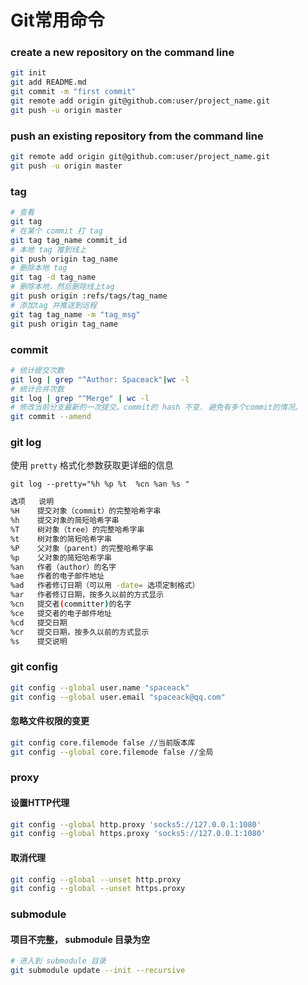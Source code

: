 # Git常用命令


### create a new repository on the command line

```sh
git init
git add README.md
git commit -m "first commit"
git remote add origin git@github.com:user/project_name.git
git push -u origin master
```

### push an existing repository from the command line

```sh
git remote add origin git@github.com:user/project_name.git
git push -u origin master
```

### tag

```bash
# 查看
git tag
# 在某个 commit 打 tag
git tag tag_name commit_id
# 本地 tag 推到线上
git push origin tag_name
# 删除本地 tag
git tag -d tag_name
# 删除本地，然后删除线上tag
git push origin :refs/tags/tag_name
# 添加tag 并推送到远程
git tag tag_name -m "tag_msg"
git push origin tag_name

```

### commit

```bash
# 统计提交次数
git log | grep "^Author: Spaceack"|wc -l
# 统计合并次数
git log | grep "^Merge" | wc -l
# 修改当前分支最新的一次提交。commit的 hash 不变. 避免有多个commit的情况。
git commit --amend
```

### git log

使用 `pretty` 格式化参数获取更详细的信息

`git log --pretty="%h %p %t  %cn %an %s "`

```bash
选项   说明
%H    提交对象（commit）的完整哈希字串
%h    提交对象的简短哈希字串
%T    树对象（tree）的完整哈希字串
%t    树对象的简短哈希字串
%P    父对象（parent）的完整哈希字串
%p    父对象的简短哈希字串
%an   作者（author）的名字
%ae   作者的电子邮件地址
%ad   作者修订日期（可以用 -date= 选项定制格式）
%ar   作者修订日期，按多久以前的方式显示
%cn   提交者(committer)的名字
%ce   提交者的电子邮件地址
%cd   提交日期
%cr   提交日期，按多久以前的方式显示
%s    提交说明
```

### git config

```bash
git config --global user.name "spaceack"
git config --global user.email "spaceack@qq.com"
```

#### 忽略文件权限的变更

```bash
git config core.filemode false //当前版本库
git config --global core.filemode false //全局
```

### proxy

#### 设置HTTP代理

```bash
git config --global http.proxy 'socks5://127.0.0.1:1080'
git config --global https.proxy 'socks5://127.0.0.1:1080'
```

#### 取消代理

```bash
git config --global --unset http.proxy
git config --global --unset https.proxy
```

### submodule

#### 项目不完整， submodule 目录为空

```bash
# 进入到 submodule 目录
git submodule update --init --recursive
```

